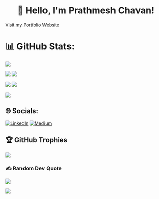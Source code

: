 
<h1 align="center">👋 Hello, I'm Prathmesh Chavan!</h1>

[Visit my Portfolio Website](https://prathmesh-chavan-portfolio.vercel.app/)

# 📊 GitHub Stats:
![](http://github-profile-summary-cards.vercel.app/api/cards/profile-details?username=prathmchavan&theme=aura)

![](http://github-profile-summary-cards.vercel.app/api/cards/repos-per-language?username=prathmchavan&theme=aura) ![](http://github-profile-summary-cards.vercel.app/api/cards/most-commit-language?username=prathmchavan&theme=aura)

![](http://github-profile-summary-cards.vercel.app/api/cards/stats?username=prathmchavan&theme=aura) ![](http://github-profile-summary-cards.vercel.app/api/cards/productive-time?username=prathmchavan&theme=aura&utcOffset=8)


![](https://github-readme-streak-stats.herokuapp.com/?user=prathmchavan&theme=dark&hide_border=false)<br/>

## 🌐 Socials:
[![LinkedIn](https://img.shields.io/badge/LinkedIn-%230077B5.svg?logo=linkedin&logoColor=white)](https://linkedin.com/in/https://www.linkedin.com/in/prathmesh-chavan-362b21233/) [![Medium](https://img.shields.io/badge/Medium-12100E?logo=medium&logoColor=white)](https://medium.com/@https://medium.com/@Prathmesh_Chavan) 





## 🏆 GitHub Trophies
![](https://github-profile-trophy.vercel.app/?username=prathmchavan&theme=radical&no-frame=false&no-bg=false&margin-w=4)


### ✍️ Random Dev Quote
![](https://quotes-github-readme.vercel.app/api?type=horizontal&theme=radical)

[![](https://visitcount.itsvg.in/api?id=prathmchavan&icon=0&color=0)](https://visitcount.itsvg.in)
